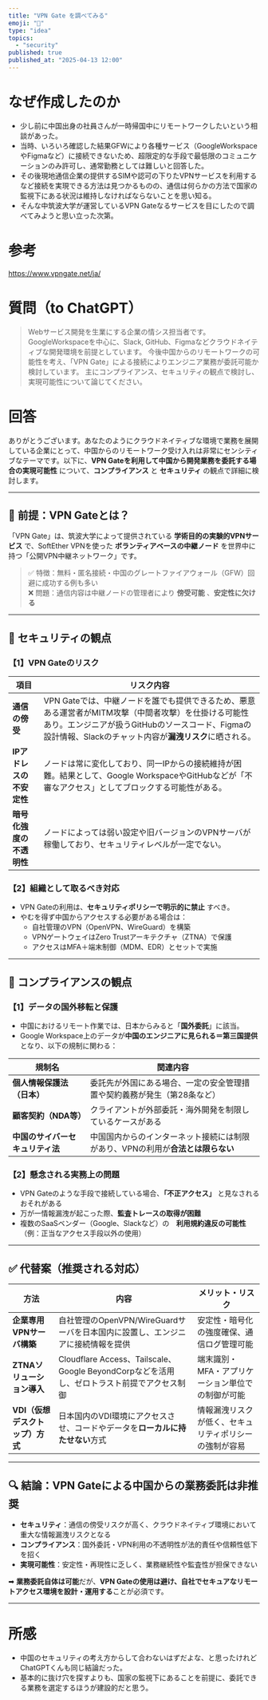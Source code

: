 ```yaml
---
title: "VPN Gate を調べてみる"
emoji: "🦆"
type: "idea"
topics:
  - "security"
published: true
published_at: "2025-04-13 12:00"
---
```


# なぜ作成したのか
- 少し前に中国出身の社員さんが一時帰国中にリモートワークしたいという相談があった。
- 当時、いろいろ確認した結果GFWにより各種サービス（GoogleWorkspaceやFigmaなど）に接続できないため、超限定的な手段で最低限のコミュニケーションのみ許可し、通常勤務としては難しいと回答した。
- その後現地通信企業の提供するSIMや認可の下りたVPNサービスを利用するなど接続を実現できる方法は見つかるものの、通信は何らかの方法で国家の監視下にある状況は維持しなければならないことを思い知る。
- そんな中筑波大学が運営しているVPN Gateなるサービスを目にしたので調べてみようと思い立った次第。

# 参考

https://www.vpngate.net/ja/


# 質問（to ChatGPT）

> Webサービス開発を生業にする企業の情シス担当者です。
> GoogleWorkspaceを中心に、Slack, GitHub、Figmaなどクラウドネイティブな開発環境を前提としています。
> 今後中国からのリモートワークの可能性を考え、「VPN Gate」による接続によりエンジニア業務が委託可能か検討しています。
> 主にコンプライアンス、セキュリティの観点で検討し、実現可能性について論じてください。

# 回答

ありがとうございます。あなたのようにクラウドネイティブな環境で業務を展開している企業にとって、中国からのリモートワーク受け入れは非常にセンシティブなテーマです。以下に、**VPN Gateを利用して中国から開発業務を委託する場合の実現可能性** について、**コンプライアンス** と **セキュリティ** の観点で詳細に検討します。

---

## 🧩 前提：VPN Gateとは？
「VPN Gate」は、筑波大学によって提供されている **学術目的の実験的VPNサービス** で、SoftEther VPNを使った **ボランティアベースの中継ノード** を世界中に持つ「公開VPN中継ネットワーク」です。

> ✅ 特徴：無料・匿名接続・中国のグレートファイアウォール（GFW）回避に成功する例も多い  
> ❌ 問題：通信内容は中継ノードの管理者により **傍受可能** 、**安定性に欠ける**

---

## 🔐 セキュリティの観点

### 【1】VPN Gateのリスク

| 項目 | リスク内容 |
|------|------------|
| **通信の傍受** | VPN Gateでは、中継ノードを誰でも提供できるため、悪意ある運営者がMITM攻撃（中間者攻撃）を仕掛ける可能性あり。エンジニアが扱うGitHubのソースコード、Figmaの設計情報、Slackのチャット内容が**漏洩リスク**に晒される。 |
| **IPアドレスの不安定性** | ノードは常に変化しており、同一IPからの接続維持が困難。結果として、Google WorkspaceやGitHubなどが「不審なアクセス」としてブロックする可能性がある。 |
| **暗号化強度の不透明性** | ノードによっては弱い設定や旧バージョンのVPNサーバが稼働しており、セキュリティレベルが一定でない。 |

### 【2】組織として取るべき対応

- VPN Gateの利用は、**セキュリティポリシーで明示的に禁止** すべき。
- やむを得ず中国からアクセスする必要がある場合は：
  - 自社管理のVPN（OpenVPN、WireGuard）を構築
  - VPNゲートウェイはZero Trustアーキテクチャ（ZTNA）で保護
  - アクセスはMFA＋端末制御（MDM、EDR）とセットで実施

---

## 📜 コンプライアンスの観点

### 【1】データの国外移転と保護

- 中国におけるリモート作業では、日本からみると「**国外委託**」に該当。
- Google Workspace上のデータが**中国のエンジニアに見られる＝第三国提供**となり、以下の規制に関わる：

| 規制名 | 関連内容 |
|--------|-----------|
| **個人情報保護法（日本）** | 委託先が外国にある場合、一定の安全管理措置や契約義務が発生（第28条など） |
| **顧客契約（NDA等）** | クライアントが外部委託・海外開発を制限しているケースがある |
| **中国のサイバーセキュリティ法** | 中国国内からのインターネット接続には制限があり、VPNの利用が**合法とは限らない** |

### 【2】懸念される実務上の問題

- VPN Gateのような手段で接続している場合、**「不正アクセス」** と見なされるおそれがある
- 万が一情報漏洩が起こった際、**監査トレースの取得が困難**
- 複数のSaaSベンダー（Google、Slackなど）の　**利用規約違反の可能性** （例：正当なアクセス手段以外の使用）

---

## ✅ 代替案（推奨される対応）

| 方法 | 内容 | メリット・リスク |
|------|------|-------------------|
| **企業専用VPNサーバ構築** | 自社管理のOpenVPN/WireGuardサーバを日本国内に設置し、エンジニアに接続情報を提供 | 安定性・暗号化の強度確保、通信ログ管理可能 |
| **ZTNAソリューション導入** | Cloudflare Access、Tailscale、Google BeyondCorpなどを活用し、ゼロトラスト前提でアクセス制御 | 端末識別・MFA・アプリケーション単位での制御が可能 |
| **VDI（仮想デスクトップ）方式** | 日本国内のVDI環境にアクセスさせ、コードやデータを**ローカルに持たせない**方式 | 情報漏洩リスクが低く、セキュリティポリシーの強制が容易 |

---

## 🔍 結論：VPN Gateによる中国からの業務委託は非推奨

- **セキュリティ**：通信の傍受リスクが高く、クラウドネイティブ環境において重大な情報漏洩リスクとなる
- **コンプライアンス**：国外委託・VPN利用の不透明性が法的責任や信頼性低下を招く
- **実現可能性**：安定性・再現性に乏しく、業務継続性や監査性が担保できない

➡ **業務委託自体は可能**だが、**VPN Gateの使用は避け、自社でセキュアなリモートアクセス環境を設計・運用する**ことが必須です。

---

# 所感
- 中国のセキュリティの考え方からして合わないはずだよな、と思ったけれどChatGPTくんも同じ結論だった。
- 基本的に抜け穴を探すよりも、国家の監視下にあることを前提に、委託できる業務を選定するほうが建設的だと思う。
